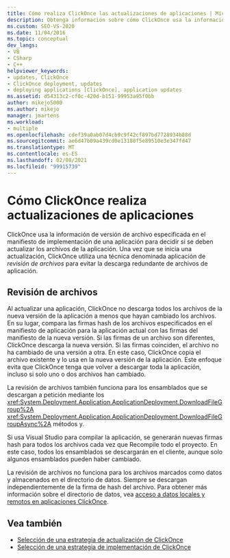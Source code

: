 ```yaml
---
title: Cómo realiza ClickOnce las actualizaciones de aplicaciones | Microsoft Docs
description: Obtenga información sobre cómo ClickOnce usa la información de versión de archivo para decidir si actualizar la aplicación. ClickOnce usa la revisión de archivos para evitar la redundancia en la descarga.
ms.custom: SEO-VS-2020
ms.date: 11/04/2016
ms.topic: conceptual
dev_langs:
- VB
- CSharp
- C++
helpviewer_keywords:
- updates, ClickOnce
- ClickOnce deployment, updates
- deploying applications [ClickOnce], application updates
ms.assetid: d54313c2-cf0c-420d-b151-99953a95f0bb
author: mikejo5000
ms.author: mikejo
manager: jmartens
ms.workload:
- multiple
ms.openlocfilehash: cdef39a0ab07d4cb9c9f42cf897bd7728934b88d
ms.sourcegitcommit: ae6d47b09a439cd0e13180f5e89510e3e347fd47
ms.translationtype: MT
ms.contentlocale: es-ES
ms.lasthandoff: 02/08/2021
ms.locfileid: "99915739"
---
```

# <a name="how-clickonce-performs-application-updates"></a>Cómo ClickOnce realiza actualizaciones de aplicaciones
ClickOnce usa la información de versión de archivo especificada en el manifiesto de implementación de una aplicación para decidir si se deben actualizar los archivos de la aplicación. Una vez que se inicia una actualización, ClickOnce utiliza una técnica denominada aplicación de *revisión de archivos* para evitar la descarga redundante de archivos de aplicación.

## <a name="file-patching"></a>Revisión de archivos
 Al actualizar una aplicación, ClickOnce no descarga todos los archivos de la nueva versión de la aplicación a menos que hayan cambiado los archivos. En su lugar, compara las firmas hash de los archivos especificados en el manifiesto de aplicación para la aplicación actual con las firmas del manifiesto de la nueva versión. Si las firmas de un archivo son diferentes, ClickOnce descarga la nueva versión. Si las firmas coinciden, el archivo no ha cambiado de una versión a otra. En este caso, ClickOnce copia el archivo existente y lo usa en la nueva versión de la aplicación. Este enfoque evita que ClickOnce tenga que volver a descargar toda la aplicación, incluso si solo uno o dos archivos han cambiado.

 La revisión de archivos también funciona para los ensamblados que se descargan a petición mediante los <xref:System.Deployment.Application.ApplicationDeployment.DownloadFileGroup%2A> <xref:System.Deployment.Application.ApplicationDeployment.DownloadFileGroupAsync%2A> métodos y.

 Si usa Visual Studio para compilar la aplicación, se generarán nuevas firmas hash para todos los archivos cada vez que Recompile todo el proyecto. En este caso, todos los ensamblados se descargarán en el cliente, aunque solo algunos ensamblados pueden haber cambiado.

 La revisión de archivos no funciona para los archivos marcados como datos y almacenados en el directorio de datos. Siempre se descargan independientemente de la firma de hash del archivo. Para obtener más información sobre el directorio de datos, vea [acceso a datos locales y remotos en aplicaciones ClickOnce](../deployment/accessing-local-and-remote-data-in-clickonce-applications.md).

## <a name="see-also"></a>Vea también
- [Selección de una estrategia de actualización de ClickOnce](../deployment/choosing-a-clickonce-update-strategy.md)
- [Selección de una estrategia de implementación de ClickOnce](../deployment/choosing-a-clickonce-deployment-strategy.md)